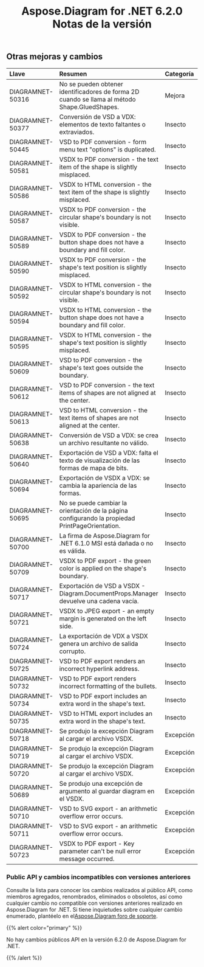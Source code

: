 ﻿---
title: Aspose.Diagram for .NET 6.2.0 Notas de la versión
type: docs
weight: 100
url: /es/net/aspose-diagram-for-net-6-2-0-release-notes/
---
## **Otras mejoras y cambios**

|**Llave** |**Resumen** |**Categoría** |
|:- |:- |:- |
|DIAGRAMNET-50316 | No se pueden obtener identificadores de forma 2D cuando se llama al método Shape.GluedShapes.| Mejora|
|DIAGRAMNET-50377 |Conversión de VSD a VDX: elementos de texto faltantes o extraviados.| Insecto|
|DIAGRAMNET-50445 |VSD to PDF conversion - form menu text "options" is duplicated. | Insecto|
|DIAGRAMNET-50581 |VSDX to PDF conversion - the text item of the shape is slightly misplaced. | Insecto|
|DIAGRAMNET-50586 |VSDX to HTML conversion - the text item of the shape is slightly misplaced. | Insecto|
|DIAGRAMNET-50587 |VSDX to PDF conversion - the circular shape's boundary is not visible. | Insecto|
|DIAGRAMNET-50589 |VSDX to PDF conversion - the button shape does not have a boundary and fill color. | Insecto|
|DIAGRAMNET-50590 |VSDX to PDF conversion - the shape's text position is slightly misplaced. | Insecto|
|DIAGRAMNET-50592 |VSDX to HTML conversion - the circular shape's boundary is not visible. | Insecto|
|DIAGRAMNET-50594 |VSDX to HTML conversion - the button shape does not have a boundary and fill color. | Insecto|
|DIAGRAMNET-50595 |VSDX to HTML conversion - the shape's text position is slightly misplaced. | Insecto|
|DIAGRAMNET-50609 |VSD to PDF conversion - the shape's text goes outside the boundary. | Insecto|
|DIAGRAMNET-50612 |VSD to PDF conversion - the text items of shapes are not aligned at the center. | Insecto|
|DIAGRAMNET-50613 |VSD to HTML conversion - the text items of shapes are not aligned at the center. | Insecto|
|DIAGRAMNET-50638 | Conversión de VSD a VDX: se crea un archivo resultante no válido.| Insecto|
|DIAGRAMNET-50640 | Exportación de VSD a VDX: falta el texto de visualización de las formas de mapa de bits.| Insecto|
|DIAGRAMNET-50694 | Exportación de VSDX a VDX: se cambia la apariencia de las formas.| Insecto|
|DIAGRAMNET-50695 | No se puede cambiar la orientación de la página configurando la propiedad PrintPageOrientation.| Insecto|
|DIAGRAMNET-50700 | La firma de Aspose.Diagram for .NET 6.1.0 MSI está dañada o no es válida.| Insecto|
|DIAGRAMNET-50709 |VSDX to PDF export - the green color is applied on the shape's boundary. | Insecto|
|DIAGRAMNET-50717 | Exportación de VSD a VSDX - Diagram.DocumentProps.Manager devuelve una cadena vacía.| Insecto|
|DIAGRAMNET-50721 |VSDX to JPEG export - an empty margin is generated on the left side. | Insecto|
|DIAGRAMNET-50724 | La exportación de VDX a VSDX genera un archivo de salida corrupto.| Insecto|
|DIAGRAMNET-50725 |VSD to PDF export renders an incorrect hyperlink address. | Insecto|
|DIAGRAMNET-50732 |VSD to PDF export renders incorrect formatting of the bullets. | Insecto|
|DIAGRAMNET-50734 |VSD to PDF export includes an extra word in the shape's text. | Insecto|
|DIAGRAMNET-50735 |VSD to HTML export includes an extra word in the shape's text. | Insecto|
|DIAGRAMNET-50718 | Se produjo la excepción Diagram al cargar el archivo VSDX.| Excepción|
|DIAGRAMNET-50719 | Se produjo la excepción Diagram al cargar el archivo VSDX.| Excepción|
|DIAGRAMNET-50720 | Se produjo la excepción Diagram al cargar el archivo VSDX.| Excepción|
|DIAGRAMNET-50689 | Se produjo una excepción de argumento al guardar diagram en el VSDX.| Excepción|
|DIAGRAMNET-50710 |VSD to SVG export - an arithmetic overflow error occurs. | Excepción|
|DIAGRAMNET-50711 |VSD to SVG export - an arithmetic overflow error occurs. | Excepción|
|DIAGRAMNET-50723 |VSDX to PDF export - Key parameter can't be null error message occurred. | Excepción|
### **Public API y cambios incompatibles con versiones anteriores**
Consulte la lista para conocer los cambios realizados al público API, como miembros agregados, renombrados, eliminados o obsoletos, así como cualquier cambio no compatible con versiones anteriores realizado en Aspose.Diagram for .NET. Si tiene inquietudes sobre cualquier cambio enumerado, plantéelo en el[Aspose.Diagram foro de soporte](https://forum.aspose.com/c/diagram/17).

{{% alert color="primary" %}} 

No hay cambios públicos API en la versión 6.2.0 de Aspose.Diagram for .NET.

{{% /alert %}}
